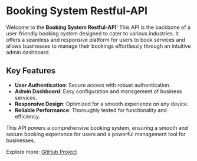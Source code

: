 # Booking System Restful-API

Welcome to the **Booking System Restful-API**! This API is the backbone of a user-friendly booking system designed to cater to various industries. It offers a seamless and responsive platform for users to book services and allows businesses to manage their bookings effortlessly through an intuitive admin dashboard.

## Key Features

- **User Authentication**: Secure access with robust authentication.
- **Admin Dashboard**: Easy configuration and management of business services.
- **Responsive Design**: Optimized for a smooth experience on any device.
- **Reliable Performance**: Thoroughly tested for functionality and efficiency.

This API powers a comprehensive booking system, ensuring a smooth and secure booking experience for users and a powerful management tool for businesses.

Explore more: [GitHub Project](https://github.com/ale356/booking-front-end-application)
